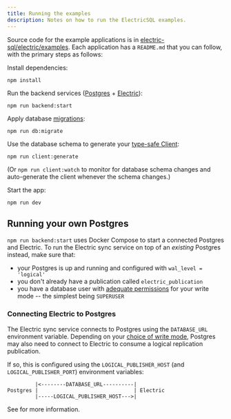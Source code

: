```yaml
---
title: Running the examples
description: Notes on how to run the ElectricSQL examples.
---
```


Source code for the example applications is in [electric-sql/electric/examples](https://github.com/electric-sql/electric/tree/main/examples). Each application has a `README.md` that you can follow, with the primary steps as follows:

Install dependencies:

```shell
npm install
```

Run the backend services ([Postgres](../../usage/installation/postgres.md) + [Electric](../../usage/installation/service.md)):

```shell
npm run backend:start
```

Apply database [migrations](../../usage/data-modelling/migrations.md):

```shell
npm run db:migrate
```

Use the database schema to generate your [type-safe Client](../../usage/data-access/client.md):

```shell
npm run client:generate
```

(Or `npm run client:watch` to monitor for database schema changes and auto-generate the client whenever the schema changes.)

Start the app:

```shell
npm run dev
```

## Running your own Postgres

`npm run backend:start` uses Docker Compose to start a connected Postgres and Electric. To run the Electric sync service on top of an *existing* Postgres instead, make sure that:

- your Postgres is up and running and configured with `wal_level = 'logical'`
- you don't already have a publication called `electric_publication`
- you have a database user with [adequate permissions](../../usage/installation/service.md#permissions) for your write mode -- the simplest being `SUPERUSER`

### Connecting Electric to Postgres

The Electric sync service connects to Postgres using the `DATABASE_URL` environment variable. Depending on your [choice of write mode](../../api/service#write-to-pg-mode), Postgres may also need to connect to Electric to consume a logical replication publication.

If so, this is configured using the `LOGICAL_PUBLISHER_HOST` (and `LOGICAL_PUBLISHER_PORT`) environment variables:

```
         |<--------DATABASE_URL----------|
Postgres |                               | Electric
         |-----LOGICAL_PUBLISHER_HOST--->|
```

See <DocPageLink path="api/service" /> for more information.
